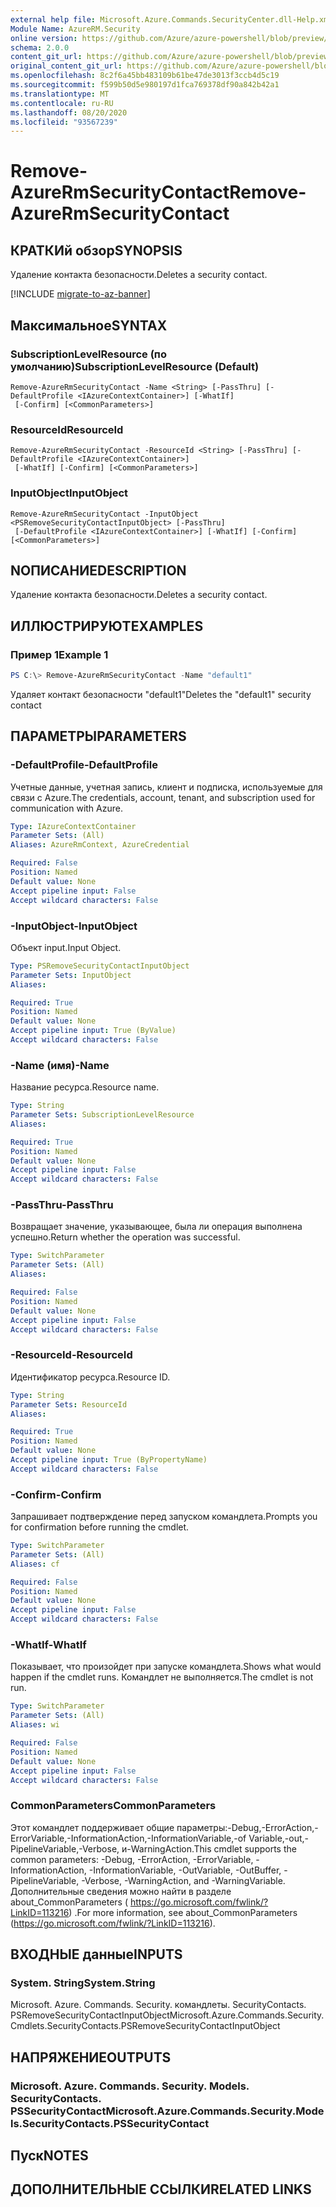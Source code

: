 ```yaml
---
external help file: Microsoft.Azure.Commands.SecurityCenter.dll-Help.xml
Module Name: AzureRM.Security
online version: https://github.com/Azure/azure-powershell/blob/preview/src/ResourceManager/Security/Commands.Security/help/Remove-AzureRmSecurityContact.md
schema: 2.0.0
content_git_url: https://github.com/Azure/azure-powershell/blob/preview/src/ResourceManager/Security/Commands.Security/help/Remove-AzureRmSecurityContact.md
original_content_git_url: https://github.com/Azure/azure-powershell/blob/preview/src/ResourceManager/Security/Commands.Security/help/Remove-AzureRmSecurityContact.md
ms.openlocfilehash: 8c2f6a45bb483109b61be47de3013f3ccb4d5c19
ms.sourcegitcommit: f599b50d5e980197d1fca769378df90a842b42a1
ms.translationtype: MT
ms.contentlocale: ru-RU
ms.lasthandoff: 08/20/2020
ms.locfileid: "93567239"
---
```

# <span data-ttu-id="d09e4-101">Remove-AzureRmSecurityContact</span><span class="sxs-lookup"><span data-stu-id="d09e4-101">Remove-AzureRmSecurityContact</span></span>

## <span data-ttu-id="d09e4-102">КРАТКИй обзор</span><span class="sxs-lookup"><span data-stu-id="d09e4-102">SYNOPSIS</span></span>
<span data-ttu-id="d09e4-103">Удаление контакта безопасности.</span><span class="sxs-lookup"><span data-stu-id="d09e4-103">Deletes a security contact.</span></span>

[!INCLUDE [migrate-to-az-banner](../../includes/migrate-to-az-banner.md)]

## <span data-ttu-id="d09e4-104">Максимальное</span><span class="sxs-lookup"><span data-stu-id="d09e4-104">SYNTAX</span></span>

### <span data-ttu-id="d09e4-105">SubscriptionLevelResource (по умолчанию)</span><span class="sxs-lookup"><span data-stu-id="d09e4-105">SubscriptionLevelResource (Default)</span></span>
```
Remove-AzureRmSecurityContact -Name <String> [-PassThru] [-DefaultProfile <IAzureContextContainer>] [-WhatIf]
 [-Confirm] [<CommonParameters>]
```

### <span data-ttu-id="d09e4-106">ResourceId</span><span class="sxs-lookup"><span data-stu-id="d09e4-106">ResourceId</span></span>
```
Remove-AzureRmSecurityContact -ResourceId <String> [-PassThru] [-DefaultProfile <IAzureContextContainer>]
 [-WhatIf] [-Confirm] [<CommonParameters>]
```

### <span data-ttu-id="d09e4-107">InputObject</span><span class="sxs-lookup"><span data-stu-id="d09e4-107">InputObject</span></span>
```
Remove-AzureRmSecurityContact -InputObject <PSRemoveSecurityContactInputObject> [-PassThru]
 [-DefaultProfile <IAzureContextContainer>] [-WhatIf] [-Confirm] [<CommonParameters>]
```

## <span data-ttu-id="d09e4-108">NОПИСАНИЕ</span><span class="sxs-lookup"><span data-stu-id="d09e4-108">DESCRIPTION</span></span>
<span data-ttu-id="d09e4-109">Удаление контакта безопасности.</span><span class="sxs-lookup"><span data-stu-id="d09e4-109">Deletes a security contact.</span></span>

## <span data-ttu-id="d09e4-110">ИЛЛЮСТРИРУЮТ</span><span class="sxs-lookup"><span data-stu-id="d09e4-110">EXAMPLES</span></span>

### <span data-ttu-id="d09e4-111">Пример 1</span><span class="sxs-lookup"><span data-stu-id="d09e4-111">Example 1</span></span>
```powershell
PS C:\> Remove-AzureRmSecurityContact -Name "default1"
```

<span data-ttu-id="d09e4-112">Удаляет контакт безопасности "default1"</span><span class="sxs-lookup"><span data-stu-id="d09e4-112">Deletes the "default1" security contact</span></span>

## <span data-ttu-id="d09e4-113">ПАРАМЕТРЫ</span><span class="sxs-lookup"><span data-stu-id="d09e4-113">PARAMETERS</span></span>

### <span data-ttu-id="d09e4-114">-DefaultProfile</span><span class="sxs-lookup"><span data-stu-id="d09e4-114">-DefaultProfile</span></span>
<span data-ttu-id="d09e4-115">Учетные данные, учетная запись, клиент и подписка, используемые для связи с Azure.</span><span class="sxs-lookup"><span data-stu-id="d09e4-115">The credentials, account, tenant, and subscription used for communication with Azure.</span></span>

```yaml
Type: IAzureContextContainer
Parameter Sets: (All)
Aliases: AzureRmContext, AzureCredential

Required: False
Position: Named
Default value: None
Accept pipeline input: False
Accept wildcard characters: False
```

### <span data-ttu-id="d09e4-116">-InputObject</span><span class="sxs-lookup"><span data-stu-id="d09e4-116">-InputObject</span></span>
<span data-ttu-id="d09e4-117">Объект input.</span><span class="sxs-lookup"><span data-stu-id="d09e4-117">Input Object.</span></span>

```yaml
Type: PSRemoveSecurityContactInputObject
Parameter Sets: InputObject
Aliases:

Required: True
Position: Named
Default value: None
Accept pipeline input: True (ByValue)
Accept wildcard characters: False
```

### <span data-ttu-id="d09e4-118">-Name (имя)</span><span class="sxs-lookup"><span data-stu-id="d09e4-118">-Name</span></span>
<span data-ttu-id="d09e4-119">Название ресурса.</span><span class="sxs-lookup"><span data-stu-id="d09e4-119">Resource name.</span></span>

```yaml
Type: String
Parameter Sets: SubscriptionLevelResource
Aliases:

Required: True
Position: Named
Default value: None
Accept pipeline input: False
Accept wildcard characters: False
```

### <span data-ttu-id="d09e4-120">-PassThru</span><span class="sxs-lookup"><span data-stu-id="d09e4-120">-PassThru</span></span>
<span data-ttu-id="d09e4-121">Возвращает значение, указывающее, была ли операция выполнена успешно.</span><span class="sxs-lookup"><span data-stu-id="d09e4-121">Return whether the operation was successful.</span></span>

```yaml
Type: SwitchParameter
Parameter Sets: (All)
Aliases:

Required: False
Position: Named
Default value: None
Accept pipeline input: False
Accept wildcard characters: False
```

### <span data-ttu-id="d09e4-122">-ResourceId</span><span class="sxs-lookup"><span data-stu-id="d09e4-122">-ResourceId</span></span>
<span data-ttu-id="d09e4-123">Идентификатор ресурса.</span><span class="sxs-lookup"><span data-stu-id="d09e4-123">Resource ID.</span></span>

```yaml
Type: String
Parameter Sets: ResourceId
Aliases:

Required: True
Position: Named
Default value: None
Accept pipeline input: True (ByPropertyName)
Accept wildcard characters: False
```

### <span data-ttu-id="d09e4-124">-Confirm</span><span class="sxs-lookup"><span data-stu-id="d09e4-124">-Confirm</span></span>
<span data-ttu-id="d09e4-125">Запрашивает подтверждение перед запуском командлета.</span><span class="sxs-lookup"><span data-stu-id="d09e4-125">Prompts you for confirmation before running the cmdlet.</span></span>

```yaml
Type: SwitchParameter
Parameter Sets: (All)
Aliases: cf

Required: False
Position: Named
Default value: None
Accept pipeline input: False
Accept wildcard characters: False
```

### <span data-ttu-id="d09e4-126">-WhatIf</span><span class="sxs-lookup"><span data-stu-id="d09e4-126">-WhatIf</span></span>
<span data-ttu-id="d09e4-127">Показывает, что произойдет при запуске командлета.</span><span class="sxs-lookup"><span data-stu-id="d09e4-127">Shows what would happen if the cmdlet runs.</span></span> <span data-ttu-id="d09e4-128">Командлет не выполняется.</span><span class="sxs-lookup"><span data-stu-id="d09e4-128">The cmdlet is not run.</span></span>

```yaml
Type: SwitchParameter
Parameter Sets: (All)
Aliases: wi

Required: False
Position: Named
Default value: None
Accept pipeline input: False
Accept wildcard characters: False
```

### <span data-ttu-id="d09e4-129">CommonParameters</span><span class="sxs-lookup"><span data-stu-id="d09e4-129">CommonParameters</span></span>
<span data-ttu-id="d09e4-130">Этот командлет поддерживает общие параметры:-Debug,-ErrorAction,-ErrorVariable,-InformationAction,-InformationVariable,-of Variable,-out,-PipelineVariable,-Verbose, и-WarningAction.</span><span class="sxs-lookup"><span data-stu-id="d09e4-130">This cmdlet supports the common parameters: -Debug, -ErrorAction, -ErrorVariable, -InformationAction, -InformationVariable, -OutVariable, -OutBuffer, -PipelineVariable, -Verbose, -WarningAction, and -WarningVariable.</span></span> <span data-ttu-id="d09e4-131">Дополнительные сведения можно найти в разделе about_CommonParameters ( https://go.microsoft.com/fwlink/?LinkID=113216) .</span><span class="sxs-lookup"><span data-stu-id="d09e4-131">For more information, see about_CommonParameters (https://go.microsoft.com/fwlink/?LinkID=113216).</span></span>

## <span data-ttu-id="d09e4-132">ВХОДНЫЕ данные</span><span class="sxs-lookup"><span data-stu-id="d09e4-132">INPUTS</span></span>

### <span data-ttu-id="d09e4-133">System. String</span><span class="sxs-lookup"><span data-stu-id="d09e4-133">System.String</span></span>
<span data-ttu-id="d09e4-134">Microsoft. Azure. Commands. Security. командлеты. SecurityContacts. PSRemoveSecurityContactInputObject</span><span class="sxs-lookup"><span data-stu-id="d09e4-134">Microsoft.Azure.Commands.Security.Cmdlets.SecurityContacts.PSRemoveSecurityContactInputObject</span></span>

## <span data-ttu-id="d09e4-135">НАПРЯЖЕНИЕ</span><span class="sxs-lookup"><span data-stu-id="d09e4-135">OUTPUTS</span></span>

### <span data-ttu-id="d09e4-136">Microsoft. Azure. Commands. Security. Models. SecurityContacts. PSSecurityContact</span><span class="sxs-lookup"><span data-stu-id="d09e4-136">Microsoft.Azure.Commands.Security.Models.SecurityContacts.PSSecurityContact</span></span>

## <span data-ttu-id="d09e4-137">Пуск</span><span class="sxs-lookup"><span data-stu-id="d09e4-137">NOTES</span></span>

## <span data-ttu-id="d09e4-138">ДОПОЛНИТЕЛЬНЫЕ ССЫЛКИ</span><span class="sxs-lookup"><span data-stu-id="d09e4-138">RELATED LINKS</span></span>
